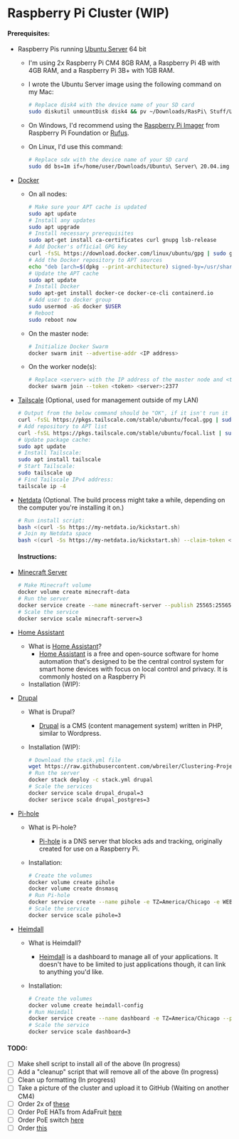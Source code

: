 # Raspberry Pi Cluster (WIP)

#### Prerequisites:

- Raspberry Pis running [Ubuntu Server](https://ubuntu.com/download/raspberry-pi) 64 bit
  - I'm using 2x Raspberry Pi CM4 8GB RAM, a Raspberry Pi 4B with 4GB RAM, and a Raspberry Pi 3B+ with 1GB RAM.
  - I wrote the Ubuntu Server image using the following command on my Mac:
    
    ```sh
    # Replace disk4 with the device name of your SD card
    sudo diskutil unmountDisk disk4 && pv ~/Downloads/RasPi\ Stuff/Ubuntu\ 20.04.img | sudo dd bs=1m of=/dev/disk4
    ```
  - On Windows, I'd recommend using the [Raspberry Pi Imager](https://www.raspberrypi.org/downloads/raspi-imager) from Raspberry Pi Foundation or [Rufus](http://rufus.ie).
  - On Linux, I'd use this command:
    
    ```sh
    # Replace sdx with the device name of your SD card
    sudo dd bs=1m if=/home/user/Downloads/Ubuntu\ Server\ 20.04.img of=/dev/sdx status=progress
    ```
- [Docker](https://www.docker.com/)
  - On all nodes:
    
    ```sh
    # Make sure your APT cache is updated
    sudo apt update
    # Install any updates
    sudo apt upgrade
    # Install necessary prerequisites
    sudo apt-get install ca-certificates curl gnupg lsb-release
    # Add Docker's official GPG key
    curl -fsSL https://download.docker.com/linux/ubuntu/gpg | sudo gpg --dearmor -o /usr/share/keyrings/docker-archive-keyring.gpg
    # Add the Docker repository to APT sources
    echo "deb [arch=$(dpkg --print-architecture) signed-by=/usr/share/keyrings/docker-archive-keyring.gpg] https://download.docker.com/linux/ubuntu $(lsb_release -cs) stable" | sudo tee /etc/apt/sources.list.d/docker.list > /dev/null
    # Update the APT cache
    sudo apt update
    # Install Docker
    sudo apt-get install docker-ce docker-ce-cli containerd.io
    # Add user to docker group
    sudo usermod -aG docker $USER
    # Reboot
    sudo reboot now
    ```
  - On the master node:
    
    ```sh
    # Initialize Docker Swarm
    docker swarm init --advertise-addr <IP address>
    ```
  - On the worker node(s):
    
    ```sh
    # Replace <server> with the IP address of the master node and <token> with the server token
    docker swarm join --token <token> <server>:2377
    ```
- [Tailscale](http://tailscale.com) (Optional, used for management outside of my LAN)
  
  ```sh
  # Output from the below command should be "OK", if it isn't run it again
  curl -fsSL https://pkgs.tailscale.com/stable/ubuntu/focal.gpg | sudo apt-key add -
  # Add repository to APT list
  curl -fsSL https://pkgs.tailscale.com/stable/ubuntu/focal.list | sudo tee /etc/apt/sources.list.d/tailscale.list
  # Update package cache:
  sudo apt update
  # Install Tailscale:
  sudo apt install tailscale
  # Start Tailscale:
  sudo tailscale up
  # Find Tailscale IPv4 address:
  tailscale ip -4
  ```
- [Netdata](https://netdata.cloud) (Optional. The build process might take a while, depending on the computer you're installing it on.)
  
  ```sh
  # Run install script:
  bash <(curl -Ss https://my-netdata.io/kickstart.sh)
  # Join my Netdata space
  bash <(curl -Ss https://my-netdata.io/kickstart.sh) --claim-token <token> --claim-rooms <room-id> --claim-url https://app.netdata.cloud
  ```
  
  #### Instructions:
- [Minecraft Server](https://github.com/itzg/docker-minecraft-server)
  
  ```sh
  # Make Minecraft volume
  docker volume create minecraft-data
  # Run the server
  docker service create --name minecraft-server --publish 25565:25565 --publish 19132:19132 --mount source=minecraft-data,target=/data -e EULA=TRUE -e TYPE=PAPER itzg/minecraft-server
  # Scale the service
  docker service scale minecraft-server=3
  ```
- [Home Assistant](https://home-assistant.io/)
  - What is [Home Assistant]()?
    - [Home Assistant]() is a free and open-source software for home automation that's designed to be the central control system for smart home devices with focus on local control and privacy. It is commonly hosted on a Raspberry Pi
  - Installation (WIP): 
- [Drupal](https://drupal.org/)
  - What is Drupal?    
    - [Drupal]() is a CMS (content management system) written in PHP, similar to Wordpress.
  - Installation (WIP):
    
    ```sh
    # Download the stack.yml file
    wget https://raw.githubusercontent.com/wbreiler/Clustering-Project/master/stack.yml  
    # Run the server
    docker stack deploy -c stack.yml drupal
    # Scale the services
    docker service scale drupal_drupal=3
    docker serivce scale drupal_postgres=3
    ```
- [Pi-hole](https://pi-hole.net/)
  - What is Pi-hole?
    - [Pi-hole]() is a DNS server that blocks ads and tracking, originally created for use on a Raspberry Pi.
  - Installation:
    
    ```sh
    # Create the volumes
    docker volume create pihole
    docker volume create dnsmasq
    # Run Pi-hole
    docker service create --name pihole -e TZ=America/Chicago -e WEBPASSWORD=<password> -e SERVERIP=<serverip> --mount source=pihole,target=/etc/pihole --mount source=dnsmasq,target=/etc/dnsmasq.d --publish 80:80 --publish 53:53/tcp --publish 53:53/udp pihole/pihole
    # Scale the service
    docker service scale pihole=3
    ```
- [Heimdall](http://heimdall.site)
  - What is Heimdall?
    - [Heimdall]() is a dashboard to manage all of your applications. It doesn't have to be limited to just applications though, it can link to anything you'd like.
  - Installation:
    
    ```sh
    # Create the volumes
    docker volume create heimdall-config
    # Run Heimdall
    docker service create --name dashboard -e TZ=America/Chicago --publish 80:80 --publish 443:443 --mount source=heimdall-config.target=/config lscr.io/linuxserver/heimdall
    # Scale the service
    docker service scale dashboard=3
    ```

#### TODO:

- [ ] Make shell script to install all of the above (In progress)
- [ ] Add a "cleanup" script that will remove all of the above (In progress)
- [ ] Clean up formatting (In progress)
- [ ] Take a picture of the cluster and upload it to GitHub (Waiting on another CM4)
- [ ] Order 2x of [these](https://www.aliexpress.com/item/1005003389500589.html)
- [ ] Order PoE HATs from AdaFruit [here](https://www.adafruit.com/product/5058)
- [ ] Order PoE switch [here](https://www.amazon.com/dp/B076HZFY3F/)
- [ ] Order [this](https://www.amazon.com/dp/B07K72STFB)
